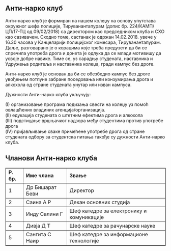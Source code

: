 <h2>Анти-нарко клуб</h2>
<p>Анти-нарко клуб је формиран на нашем колеџу на основу упутстава окружног шефа полиције, Тируванантапурам (допис бр. 224/КАМП/ЦП/17-ТЦ од 09/02/2018) са директором као председником клуба и СХО као сазивачем. Сходно томе, састанак је одржан 14.02.2018. увече у 16.30 часова у Канцеларији полицијског комесара, Тируванантапурам. Даље, разговарано је о корацима које треба предузети да би се спречила употреба дрога и донета је одлука да се млади мотивишу да усвоје добре навике. Тиме се, уз сарадњу студената, наставника и Удружења родитеља и наставника колеџа, гради кампус без дроге.
<p>Анти-нарко клуб је основан да би се обезбедио кампус без дроге увођењем потпуне забране поседовања или конзумирања дрога и алкохола од стране студената унутар или изван кампуса.</p>
<p>Дужности Анти-нарко клуба укључују:</p>
<p>
(I)	организовање програма подизања свести на колеџу уз помоћ овлашћених владиних агенција/организација.<br/>
(II)	едукација студената о штетним ефектима дрога и алкохола<br/>
(III)	подстицање вршњачког надзора међу студентима против употребе дрога <br/>
(IV)	 пријављивање сваке примећене употребе дрога од стране студената одбору за студентска питања такође су дужности Анти-нарко клуба.<br/>
</p>
<h2>Чланови Анти-нарко клуба</h2>
<table border="1" cellpadding="8" style="border-collapse:collapse;">
<tr><td><strong> Р. бр.</strong></td><td><strong>Име члана</strong></td><td><strong>Звање</strong></td></tr>
<tr><td>1 </td><td> Др Бишарат Беви</td><td>Директор</td></tr>
<tr><td> 2  </td><td> Саина А Р </td><td>Декан основних студија</td></tr>
<tr><td> 3  </td><td> Инду Салини Г</td><td>Шеф катедре за електронику и комуникације</td></tr>
<tr><td> 4  </td><td> Дивја Д Т </td><td>Шеф катедре за рачунарске науке</td></tr>
<tr><td>5  </td><td> Сангита С Наир </td><td>Шеф катедре за информационе технологије</td></tr>
</table>
</p></div>